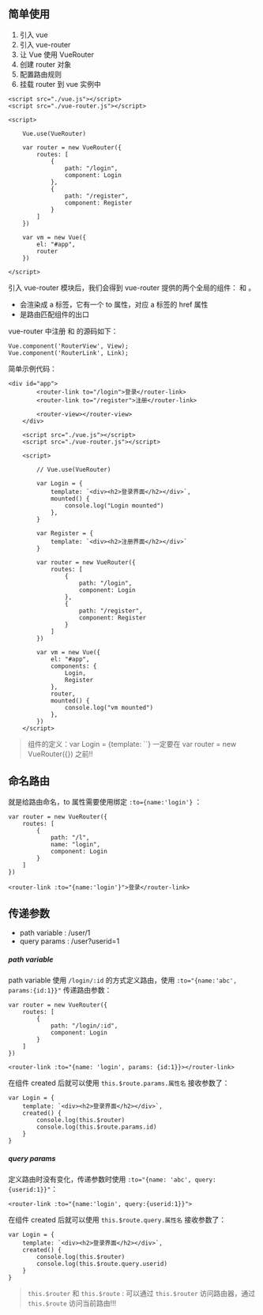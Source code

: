 ## 简单使用

1. 引入 vue
2. 引入 vue-router
3. 让 Vue 使用 VueRouter
4. 创建 router 对象
5. 配置路由规则
6. 挂载 router 到 vue 实例中

```
<script src="./vue.js"></script>
<script src="./vue-router.js"></script>

<script>
    
    Vue.use(VueRouter)

    var router = new VueRouter({
        routes: [
            {
                path: "/login",
                component: Login
            },
            {
                path: "/register",
                component: Register
            }
        ]   
    })

    var vm = new Vue({
        el: "#app",
        router
    })

</script>
```

引入 vue-router 模块后，我们会得到 vue-router 提供的两个全局的组件： <router-link> 和 <router-view>。

* <router-link> 会渲染成 a 标签，它有一个 to 属性，对应 a 标签的 href 属性
* <router-view> 是路由匹配组件的出口

vue-router 中注册 <router-link> 和 <router-view> 的源码如下：

```
Vue.component('RouterView', View);
Vue.component('RouterLink', Link);
```

简单示例代码：

```
<div id="app">
        <router-link to="/login">登录</router-link>
        <router-link to="/register">注册</router-link>

        <router-view></router-view>
    </div>

    <script src="./vue.js"></script>
    <script src="./vue-router.js"></script>

    <script>
        
        // Vue.use(VueRouter)

        var Login = {
            template: `<div><h2>登录界面</h2></div>`,
            mounted() {
                console.log("Login mounted")
            },
        }

        var Register = {
            template: `<div><h2>注册界面</h2></div>`
        }

        var router = new VueRouter({
            routes: [
                {
                    path: "/login",
                    component: Login
                },
                {
                    path: "/register",
                    component: Register
                }
            ]   
        })

        var vm = new Vue({
            el: "#app",
            components: {
                Login,
                Register
            },
            router,
            mounted() {
                console.log("vm mounted")
            },
        })
    </script>
```
> 组件的定义：var Login = {template: ``} 一定要在 var router = new VueRouter({}) 之前!!

## 命名路由

就是给路由命名，to 属性需要使用绑定 `:to={name:'login'}` ：

```
var router = new VueRouter({
    routes: [
        {
            path: "/l",
            name: "login",
            component: Login
        }
    ]   
})

<router-link :to="{name:'login'}">登录</router-link>
```

## 传递参数

* path variable : /user/1
* query params  : /user?userid=1

##### path variable

path variable 使用 `/login/:id` 的方式定义路由，使用 `:to="{name:'abc', params:{id:1}}"` 传递路由参数：

```
var router = new VueRouter({
    routes: [
        {
            path: "/login/:id",
            component: Login
        }
    ]   
})
```

```
<router-link :to="{name: 'login', params: {id:1}}></router-link>
```

在组件 created 后就可以使用 `this.$route.params.属性名` 接收参数了：

```
var Login = {
    template: `<div><h2>登录界面</h2></div>`,
    created() {
        console.log(this.$router)
        console.log(this.$route.params.id)
    }
}
```

##### query params

定义路由时没有变化，传递参数时使用 `:to="{name: 'abc', query:{userid:1}}"`：

```
<router-link :to="{name:'login', query:{userid:1}}">
```

在组件 created 后就可以使用 `this.$route.query.属性名` 接收参数了：

```
var Login = {
    template: `<div><h2>登录界面</h2></div>`,
    created() {
        console.log(this.$router)
        console.log(this.$route.query.userid)
    }
}
```

> `this.$router` 和 `this.$route` : 可以通过 `this.$router` 访问路由器，通过 `this.$route` 访问当前路由!!!
